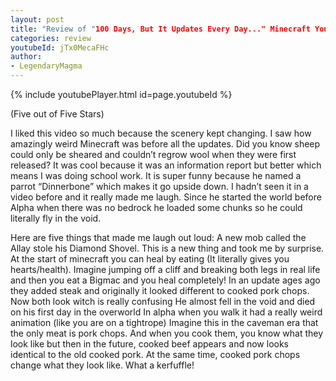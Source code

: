 ```yaml
---
layout: post
title: "Review of "100 Days, But It Updates Every Day..." Minecraft Youtube Video"
categories: review
youtubeId: jTx0MecaFHc
author:
- LegendaryMagma
---
```


{% include youtubePlayer.html id=page.youtubeId %}
 
(Five out of Five Stars)

I liked this video so much because the scenery kept changing. I saw how amazingly weird Minecraft was before all the updates. Did you know sheep could only be sheared and couldn’t regrow wool when they were first released? It was cool because it was an information report but better which means I was doing school work. It is super funny because he named a parrot “Dinnerbone” which makes it go upside down.  I hadn’t seen it in a video before and it really made me laugh. Since he started the world before Alpha when there was no bedrock he loaded some chunks so he could literally fly in the void. 

Here are five things that made me laugh out loud:
A new mob called the Allay stole his Diamond Shovel. This is a new thing and took me by surprise.
At the start of minecraft you can heal by eating (It literally gives you hearts/health). Imagine jumping off a cliff and breaking both legs in real life and then you eat a Bigmac and you heal completely!
In an update ages ago they added steak and originally it looked different to cooked pork chops.  Now both look witch is really confusing
He almost fell in the void and died on his first day in the overworld
In alpha when you walk it had a really weird animation (like you are on a tightrope)
Imagine this in the caveman era that the only meat is pork chops. And when you cook them, you know what they look like but then in the future, cooked beef appears and now looks identical to the old cooked pork.  At the same time, cooked pork chops change what they look like. What a kerfuffle!
